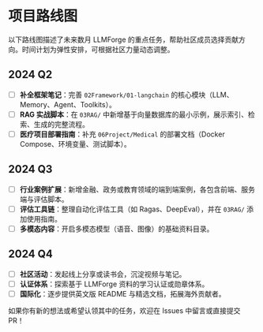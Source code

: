 # 项目路线图

以下路线图描述了未来数月 LLMForge 的重点任务，帮助社区成员选择贡献方向。时间计划为弹性安排，可根据社区力量动态调整。

## 2024 Q2

- [ ] **补全框架笔记**：完善 `02Framework/01-langchain` 的核心模块（LLM、Memory、Agent、Toolkits）。
- [ ] **RAG 实战脚本**：在 `03RAG/` 中新增基于向量数据库的最小示例，展示索引、检索、生成的完整流程。
- [ ] **医疗项目部署指南**：补充 `06Project/Medical` 的部署文档（Docker Compose、环境变量、测试脚本）。

## 2024 Q3

- [ ] **行业案例扩展**：新增金融、政务或教育领域的端到端案例，各包含前端、服务端与评估脚本。
- [ ] **评估工具链**：整理自动化评估工具（如 Ragas、DeepEval），并在 `03RAG/` 添加使用指南。
- [ ] **多模态内容**：开启多模态模型（语音、图像）的基础资料目录。

## 2024 Q4

- [ ] **社区活动**：发起线上分享或读书会，沉淀视频与笔记。
- [ ] **认证体系**：探索基于 LLMForge 资料的学习认证或勋章体系。
- [ ] **国际化**：逐步提供英文版 README 与精选文档，拓展海外贡献者。

如果你有新的想法或希望认领其中的任务，欢迎在 Issues 中留言或直接提交 PR！
